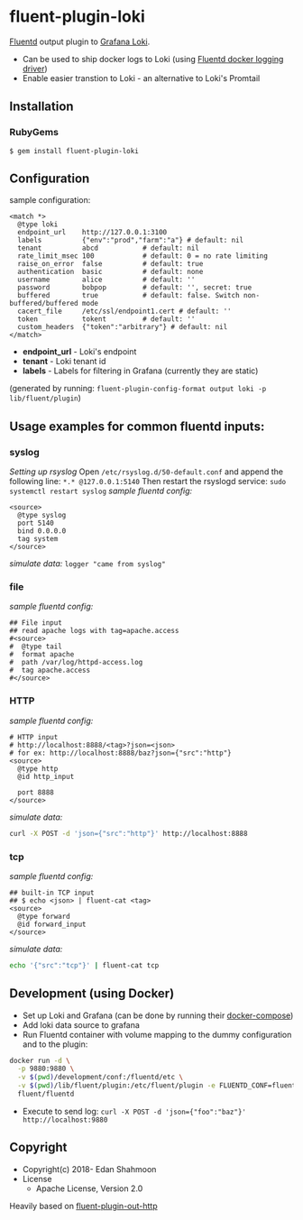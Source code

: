 # fluent-plugin-loki

[Fluentd](https://fluentd.org/) output plugin to [Grafana Loki](https://github.com/grafana/loki).

- Can be used to ship docker logs to Loki (using [Fluentd docker logging driver](https://docs.docker.com/config/containers/logging/fluentd/))
- Enable easier transtion to Loki - an alternative to Loki's Promtail 

## Installation

### RubyGems

```
$ gem install fluent-plugin-loki
```

## Configuration
sample configuration:
```
<match *>
  @type loki
  endpoint_url    http://127.0.0.1:3100
  labels          {"env":"prod","farm":"a"} # default: nil
  tenant          abcd           # default: nil
  rate_limit_msec 100            # default: 0 = no rate limiting
  raise_on_error  false          # default: true
  authentication  basic          # default: none
  username        alice          # default: ''
  password        bobpop         # default: '', secret: true
  buffered        true           # default: false. Switch non-buffered/buffered mode
  cacert_file     /etc/ssl/endpoint1.cert # default: ''
  token           tokent         # default: ''
  custom_headers  {"token":"arbitrary"} # default: nil
</match>
```
- **endpoint_url** - Loki's endpoint
- **tenant** - Loki tenant id
- **labels** - Labels for filtering in Grafana (currently they are static)

(generated by running: ```fluent-plugin-config-format output loki -p lib/fluent/plugin```)

## Usage examples for common fluentd inputs:
### syslog
*Setting up rsyslog*
Open ```/etc/rsyslog.d/50-default.conf``` and append the following line:
```*.* @127.0.0.1:5140```
Then restart the rsyslogd service:
```sudo systemctl restart syslog```
*sample fluentd config:*
```
<source>
  @type syslog
  port 5140
  bind 0.0.0.0
  tag system
</source>
```
*simulate data:*
```logger "came from syslog"```
### file
*sample fluentd config:*
```
## File input
## read apache logs with tag=apache.access
#<source>
#  @type tail
#  format apache
#  path /var/log/httpd-access.log
#  tag apache.access
#</source>
```
### HTTP
*sample fluentd config:*
```
# HTTP input
# http://localhost:8888/<tag>?json=<json>
# for ex: http://localhost:8888/baz?json={"src":"http"}
<source>
  @type http
  @id http_input

  port 8888
</source>
```
*simulate data:*
```bash
curl -X POST -d 'json={"src":"http"}' http://localhost:8888
```
### tcp
*sample fluentd config:*
```
## built-in TCP input
## $ echo <json> | fluent-cat <tag>
<source>
  @type forward
  @id forward_input
</source>
```
*simulate data:*
```bash
echo '{"src":"tcp"}' | fluent-cat tcp
```

## Development (using Docker)
- Set up Loki and Grafana (can be done by running their [docker-compose](https://github.com/grafana/loki/blob/master/production/docker-compose.yaml))
- Add loki data source to grafana
- Run Fluentd container with volume mapping to the dummy configuration and to the plugin:
```bash
docker run -d \
  -p 9880:9880 \
  -v $(pwd)/development/conf:/fluentd/etc \
  -v $(pwd)/lib/fluent/plugin:/etc/fluent/plugin -e FLUENTD_CONF=fluentd.conf \
  fluent/fluentd
```
- Execute to send log: ```curl -X POST -d 'json={"foo":"baz"}' http://localhost:9880```


## Copyright

* Copyright(c) 2018- Edan Shahmoon
* License
  * Apache License, Version 2.0

Heavily based on [fluent-plugin-out-http](https://github.com/fluent-plugins-nursery/fluent-plugin-out-http)
